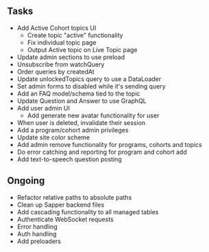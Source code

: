 ## Tasks

- Add Active Cohort topics UI
  - Create topic "active" functionality
  - Fix individual topic page
  - Output Active topic on Live Topic page
- Update admin sections to use preload
- Unsubscribe from watchQuery
- Order queries by createdAt
- Update unlockedTopics query to use a DataLoader
- Set admin forms to disabled while it's sending query
- Add an FAQ model/schema tied to the topic
- Update Question and Answer to use GraphQL
- Add user admin UI
  - Add generate new avatar functionality for user
- When user is deleted, invalidate their session
- Add a program/cohort admin privileges
- Update site color scheme
- Add admin remove functionality for programs, cohorts and topics
- Do error catching and reporting for program and cohort add
- Add text-to-speech question posting

## Ongoing

- Refactor relative paths to absolute paths
- Clean up Sapper backend files
- Add cascading functionality to all managed tables
- Authenticate WebSocket requests
- Error handling
- Auth handling
- Add preloaders 

